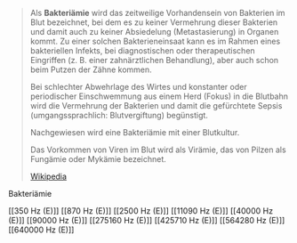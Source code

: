 > Als **Bakteriämie** wird das zeitweilige Vorhandensein von Bakterien im Blut bezeichnet, bei dem es zu keiner Vermehrung dieser Bakterien und damit auch zu keiner Absiedelung (Metastasierung) in Organen kommt. Zu einer solchen Bakterieneinsaat kann es im Rahmen eines bakteriellen Infekts, bei diagnostischen oder therapeutischen Eingriffen (z. B. einer zahnärztlichen Behandlung), aber auch schon beim Putzen der Zähne kommen. 
>
> Bei schlechter Abwehrlage des Wirtes und konstanter oder periodischer Einschwemmung aus einem Herd (Fokus) in die Blutbahn wird die Vermehrung der Bakterien und damit die gefürchtete Sepsis (umgangssprachlich: Blutvergiftung) begünstigt. 
>
> Nachgewiesen wird eine Bakteriämie mit einer Blutkultur. 
>
> Das Vorkommen von Viren im Blut wird als Virämie, das von Pilzen als Fungämie oder Mykämie bezeichnet.
>
> [Wikipedia](https://de.wikipedia.org/wiki/Bakteri%C3%A4mie)

Bakteriämie

[[350 Hz (E)]]
[[870 Hz (E)]]
[[2500 Hz (E)]]
[[11090 Hz (E)]]
[[40000 Hz (E)]]
[[90000 Hz (E)]]
[[275160 Hz (E)]]
[[425710 Hz (E)]]
[[564280 Hz (E)]]
[[640000 Hz (E)]]